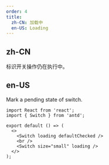 ```yaml
---
order: 4
title:
  zh-CN: 加载中
  en-US: Loading
---
```


## zh-CN

标识开关操作仍在执行中。

## en-US

Mark a pending state of switch.

```tsx
import React from 'react';
import { Switch } from 'antd';

export default () => (
  <>
    <Switch loading defaultChecked />
    <br />
    <Switch size="small" loading />
  </>
);
```
